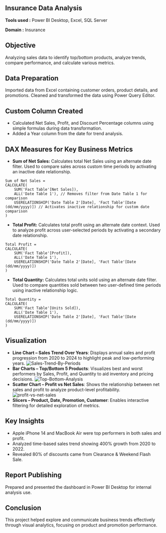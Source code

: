 ## Insurance Data Analysis 
**Tools used :** Power BI Desktop, Excel, SQL Server 

**Domain :** Insurance 

## Objective
Analyzing sales data to identify top/bottom products, analyze trends, compare performance, and calculate various metrics. 

## Data Preparation
Imported data from Excel containing customer orders, product details, and promotions. Cleaned and transformed the data using Power Query Editor.

## Custom Column Created
- Calculated Net Sales, Profit, and Discount Percentage columns using simple formulas during data transformation.
- Added a Year column from the date for trend analysis.

## DAX Measures for Key Business Metrics
- **Sum of Net Sales:** Calculates total Net Sales using an alternate date filter.
Used to compare sales across custom time periods by activating an inactive date relationship.
```Dax
Sum of Net Sales = 
CALCULATE(
    SUM('Fact Table'[Net Sales]),
    ALL('Date Table 1'), // Removes filter from Date Table 1 for comparison
    USERELATIONSHIP('Date Table 2'[Date], 'Fact Table'[Date (dd/mm/yyyy)]) // Activates inactive relationship for custom date comparison
)
```
- **Total Profit:** Calculates total profit using an alternate date context.
Used to analyze profit across user-selected periods by activating a secondary date relationship.
```Dax
Total Profit = 
CALCULATE(
    SUM('Fact Table'[Profit]),
    ALL('Date Table 1'),
    USERELATIONSHIP('Date Table 2'[Date], 'Fact Table'[Date (dd/mm/yyyy)])
)
```
- **Total Quantity:** Calculates total units sold using an alternate date filter.
Used to compare quantities sold between two user-defined time periods using inactive relationship logic.
```Dax
Total Quantity = 
CALCULATE(
    SUM('Fact Table'[Units Sold]),
    ALL('Date Table 1'),
    USERELATIONSHIP('Date Table 2'[Date], 'Fact Table'[Date (dd/mm/yyyy)])
)
```

## Visualization
- **Line Chart – Sales Trend Over Years**: Displays annual sales and profit progression from 2020 to 2024 to highlight peak and low-performing years.
![Sales-Trend-By-Periods](Scr/Sales-Trend-By-Periods.png)
- **Bar Charts – Top/Bottom 5 Products**: Visualizes best and worst performers by Sales, Profit, and Quantity to aid inventory and pricing decisions.
![Top-Bottom-Analysis](Scr/Top-Bottom-Analysis.png)
- **Scatter Chart – Profit vs Net Sales**: Shows the relationship between net sales and profit to analyze product-level profitability.
![profit-vs-net-sales](Scr/profit-vs-net-sales.png)
- **Slicers – Product, Date, Promotion, Customer**: Enables interactive filtering for detailed exploration of metrics.  

## Key Insights
- Apple iPhone 14 and MacBook Air were top performers in both sales and profit.
- Analyzed time-based sales trend showing 400% growth from 2020 to 2022.
- Revealed 80% of discounts came from Clearance & Weekend Flash Sale.
## Report Publishing
Prepared and presented the dashboard in Power BI Desktop for internal analysis use. 
## Conclusion
This project helped explore and communicate business trends effectively through visual analytics, focusing on product and promotion performance.
